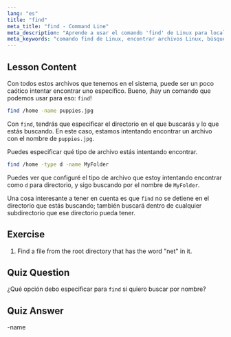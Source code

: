 ```yaml
---
lang: "es"
title: "find"
meta_title: "find - Command Line"
meta_description: "Aprende a usar el comando 'find' de Linux para localizar archivos y directorios. Descubre opciones básicas de búsqueda y mejora tus habilidades de gestión de archivos en Linux."
meta_keywords: "comando find de Linux, encontrar archivos Linux, búsqueda de directorios Linux, tutorial del comando find, gestión de archivos Linux, Linux para principiantes, guía de Linux"
---
```


## Lesson Content

Con todos estos archivos que tenemos en el sistema, puede ser un poco caótico intentar encontrar uno específico. Bueno, ¡hay un comando que podemos usar para eso: `find`!

```bash
find /home -name puppies.jpg
```

Con `find`, tendrás que especificar el directorio en el que buscarás y lo que estás buscando. En este caso, estamos intentando encontrar un archivo con el nombre de `puppies.jpg`.

Puedes especificar qué tipo de archivo estás intentando encontrar.

```bash
find /home -type d -name MyFolder
```

Puedes ver que configuré el tipo de archivo que estoy intentando encontrar como `d` para directorio, y sigo buscando por el nombre de `MyFolder`.

Una cosa interesante a tener en cuenta es que `find` no se detiene en el directorio que estás buscando; también buscará dentro de cualquier subdirectorio que ese directorio pueda tener.

## Exercise

1. Find a file from the root directory that has the word "net" in it.

## Quiz Question

¿Qué opción debo especificar para `find` si quiero buscar por nombre?

## Quiz Answer

-name
